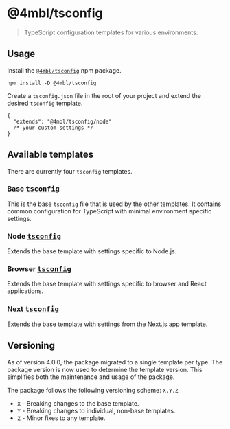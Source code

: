 # @4mbl/tsconfig

> TypeScript configuration templates for various environments.

## Usage

Install the [`@4mbl/tsconfig`](https://www.npmjs.com/package/@4mbl/tsconfig) npm package.

```shell
npm install -D @4mbl/tsconfig
```

Create a `tsconfig.json` file in the root of your project and extend the desired `tsconfig` template.

```jsonc
{
  "extends": "@4mbl/tsconfig/node"
  /* your custom settings */
}
```

## Available templates

There are currently four `tsconfig` templates.

### Base <kbd>[tsconfig](https://unpkg.com/@4mbl/tsconfig@latest/base.json)</kbd>

This is the base `tsconfig` file that is used by the other templates. It contains common configuration for TypeScript with minimal environment specific settings.

### Node <kbd>[tsconfig](https://unpkg.com/@4mbl/tsconfig@latest/node.json)</kbd>

Extends the base template with settings specific to Node.js.

### Browser <kbd>[tsconfig](https://unpkg.com/@4mbl/tsconfig@latest/browser.json)</kbd>

Extends the base template with settings specific to browser and React applications.

### Next <kbd>[tsconfig](https://unpkg.com/@4mbl/tsconfig@latest/next.json)</kbd>

Extends the base template with settings from the Next.js app template.

## Versioning

As of version 4.0.0, the package migrated to a single template per type. The package version is now used to determine the template version. This simplifies both the maintenance and usage of the package.

The package follows the following versioning scheme: `X.Y.Z`

* `X` - Breaking changes to the base template.
* `Y` - Breaking changes to individual, non-base templates.
* `Z` - Minor fixes to any template.
